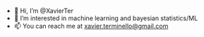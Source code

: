 - 👋 Hi, I’m @XavierTer
- 👀 I’m interested in machine learning and bayesian statistics/ML
- 📫 You can reach me at xavier.terminello@gmail.com

<!---
XavierTer/XavierTer is a ✨ special ✨ repository because its `README.md` (this file) appears on your GitHub profile.
You can click the Preview link to take a look at your changes.
--->
